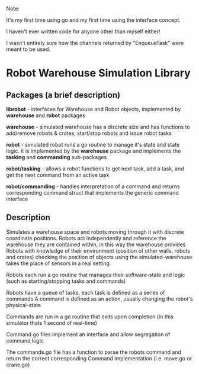 Note: 

It's my first time using go and my first time using the interface concept. 

I haven't ever written code for anyone other than myself either!

I wasn't entirely sure how the channels returned by "EnqueueTask" were meant to be used.


# Robot Warehouse Simulation Library

## Packages (a brief description)
**librobot**  - interfaces for Warehouse and Robot objects, implemented by **warehouse** and **robot** packages

**warehouse** - simulated warehouse has a discrete size and has functions to add/remove robots & crates, start/stop robots and issue robot tasks

**robot**     - simulated robot runs a go routine to manage it's state and state logic. it is implemented by the **warehouse** package and implements the **tasking** and       **commanding** sub-packages

**robot/tasking**     - allows a robot functions to get next task, add a task, and get the next command from an active task

**robot/commanding**  - handles interpretation of a command and returns corresponding command struct that implements the generic command interface

## Description
Simulates a warehouse space and robots moving through it with discrete coordinate positions.
Robots act independently and reference the warehouse they are contained within, in this way the warehouse provides Robots with knowledge of their environment (position of other walls, robots and crates) checking the position of objects using the simulated-warehouse takes the place of sensors in a real setting.

Robots each run a go routine that manages their software-state and logic (such as starting/stopping tasks and commands)

Robots have a queue of tasks, each task is defined as a series of commands
A command is defined as an action, usually changing the robot's physical-state

Commands are run in a go routine that exits upon completion (in this simulator thats 1 second of real-time)

Command go files implement an interface and allow segregation of command logic

The commands.go file has a function to parse the robots command and return the correct corresponding Command implementation (i.e. move.go or crane.go)
